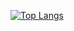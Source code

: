 [![Top Langs](https://github-readme-stats.vercel.app/api/top-langs/?username=javiercampos&layout=compact&theme=gruvbox)](https://github.com/anuraghazra/github-readme-stats)
